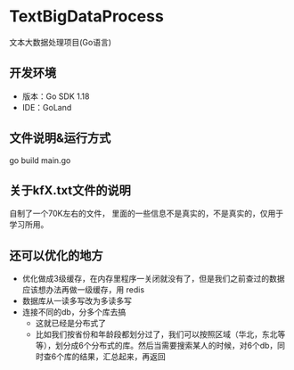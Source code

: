 # TextBigDataProcess

文本大数据处理项目(Go语言)

## 开发环境

* 版本：Go SDK 1.18
* IDE：GoLand

## 文件说明&运行方式

go build main.go

## 关于kfX.txt文件的说明

自制了一个70K左右的文件， 里面的一些信息不是真实的，不是真实的，仅用于学习所用。

## 还可以优化的地方

- 优化做成3级缓存，在内存里程序一关闭就没有了，但是我们之前查过的数据应该想办法再做一级缓存，用 redis
- 数据库从一读多写改为多读多写
- 连接不同的db，分多个库去搞
    - 这就已经是分布式了
    - 比如我们按省份和年龄段都划分过了，我们可以按照区域（华北，东北等等），划分成6个分布式的库。然后当需要搜索某人的时候，对6个db，同时查6个库的结果，汇总起来，再返回